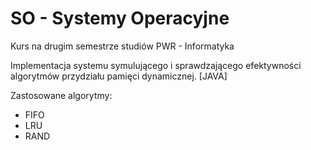 # SO - Systemy Operacyjne

Kurs na drugim semestrze studiów PWR - Informatyka

Implementacja systemu symulującego i sprawdzającego efektywności algorytmów przydziału pamięci dynamicznej. [JAVA]

Zastosowane algorytmy:
- FIFO
- LRU
- RAND
